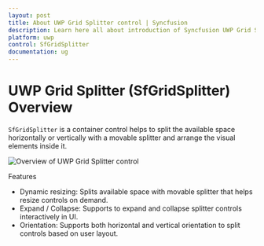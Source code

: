 ```yaml
---
layout: post
title: About UWP Grid Splitter control | Syncfusion
description: Learn here all about introduction of Syncfusion UWP Grid Splitter (SfGridSplitter) control, its elements and more.
platform: uwp
control: SfGridSplitter
documentation: ug
---
```


# UWP Grid Splitter (SfGridSplitter) Overview

`SfGridSplitter` is a container control helps to split the available space horizontally or vertically with a movable splitter and arrange the visual elements inside it. 

![Overview of UWP Grid Splitter control](overview-images/uwp-grid-splitter-control-overview.png)

Features 

* Dynamic resizing: Splits available space with movable splitter that helps resize controls on demand.
* Expand / Collapse: Supports to expand and collapse splitter controls interactively in UI.
* Orientation: Supports both horizontal and vertical orientation to split controls based on user layout.
